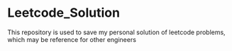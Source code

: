 # Leetcode_Solution
This repository is used to save my personal solution of leetcode problems, which may be reference for other engineers
